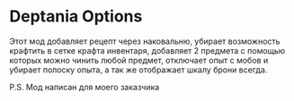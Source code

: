 # Deptania Options

Этот мод добавляет рецепт через наковальню, убирает возможность крафтить в сетке крафта инвентаря, добавляет 2 предмета с помощью которых можно чинить любой предмет, отключает опыт с мобов и убирает полоску опыта, а так же отображает шкалу брони всегда.

P.S. Мод написан для моего заказчика
